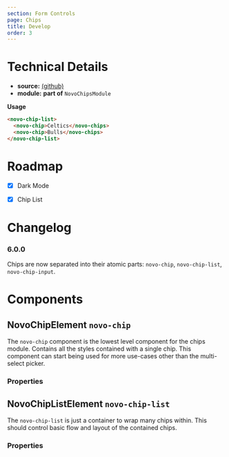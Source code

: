 ```yaml
---
section: Form Controls
page: Chips
title: Develop
order: 3
---
```


# Technical Details

- **source:** [(github)](https://github.com/bullhorn/novo-elements/blob/master/projects/elements/components/chips)
- **module:** **part of** `NovoChipsModule`

**Usage**

```html
<novo-chip-list>
  <novo-chip>Celtics</novo-chips>
  <novo-chip>Bulls</novo-chips>
</novo-chip-list>
```

# Roadmap

- [x] Dark Mode
- [x] Chip List


# Changelog

### 6.0.0

Chips are now separated into their atomic parts: `novo-chip`, `novo-chip-list`, `novo-chip-input`.


# Components

## NovoChipElement `novo-chip`

The `novo-chip` component is the lowest level component for the chips module.  Contains all the styles contained with a single chip.  This component can start being used for more use-cases other than the multi-select picker.

### Properties

<props-table component="NovoChipElement"></props-table>

## NovoChipListElement `novo-chip-list`

The `novo-chip-list` is just a container to wrap many chips within.  This should control basic flow and layout of the contained chips.

### Properties

<props-table component="NovoChipListElement"></props-table>
